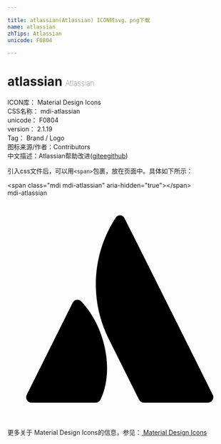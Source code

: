 ```yaml
---

title: atlassian(Atlassian) ICON转svg、png下载
name: atlassian
zhTips: Atlassian
unicode: F0804

---
```


# atlassian  <small style="font-size: 60%;font-weight: 100">Atlassian</small>


<div class="detail-page">
<p>
<span>
ICON库：
<span class="badge-secondary badge">Material Design Icons</span> 
</span>
<br/>
<span>
CSS名称：
<span class="badge-secondary badge">mdi-atlassian</span> 
</span>
<br/>
<span>
unicode：
<span class="badge-secondary badge">F0804</span> 
</span>
<br/>
<span>
version：
<span class="badge-secondary badge">2.1.19</span> 
</span>
<br/>
<span>Tag：
<span class="badge-light badge">Brand / Logo</span>
</span>
<br/>
<span>图标来源/作者：<span class="badge-light badge">Contributors</span></span> 
<br/>
<span class="zh-detail">中文描述：<span class="badge-primary badge">Atlassian</span><span class="help-link"><span>帮助改进</span>(<a href="https://gitee.com/liuwave/icon-helper/edit/master/json/material/atlassian.json" target="_blank" rel="noopener noreferrer">gitee</a><a href="https://github.com/liuwave/icon-helper/edit/master/json/material/atlassian.json" target="_blank" rel="noopener noreferrer">github</a></span>)</span><br/>
</p>
</div>
<div class="alert alert-dark">
  <i class="mdi mdi-atlassian mdi-48px"></i>
  <i class="mdi mdi-atlassian mdi-36px"></i>
  <i class="mdi mdi-atlassian mdi-24px"></i>
  <i class="mdi mdi-atlassian mdi-18px"></i>
</div>
<div>
  <p>引入css文件后，可以用<code>&lt;span&gt;</code>包裹，放在页面中。具体如下所示：    
  </p>
  <div class="alert alert-primary" style="font-size: 14px">
    &lt;span class="mdi mdi-atlassian" aria-hidden="true"&gt;&lt;/span&gt;
    <copy-btn content='<span class="mdi mdi-atlassian" aria-hidden="true"></span>'></copy-btn>
  </div>
  <div class="alert alert-secondary">
    <i class="mdi mdi-atlassian"
    style="font-size: 24px"
    aria-hidden="true"></i> mdi-atlassian
    <copy-btn content="mdi-atlassian" btn-title="复制图标名称"></copy-btn>
  </div>
</div>
<div id="svg" class="svg-wrap">
<svg xmlns="http://www.w3.org/2000/svg" viewBox="0 0 24 24"><path d="M7.93,11.24C7.74,11 7.38,10.94 7.13,11.13C7.06,11.19 7,11.26 6.96,11.34L2.06,21.15C1.91,21.44 2.03,21.79 2.32,21.94C2.4,22 2.5,22 2.59,22H9.41C9.63,22 9.84,21.88 9.94,21.68C11.41,18.63 10.5,14 7.93,11.24M11.53,2.31C9.05,6.14 8.76,11 10.77,15.09L14.06,21.68C14.17,21.88 14.37,22 14.59,22H21.41A0.59,0.59 0 0,0 22,21.41C22,21.32 22,21.23 21.94,21.15C21.94,21.15 12.76,2.77 12.5,2.31C12.39,2.04 12.06,1.92 11.78,2.06C11.67,2.11 11.58,2.2 11.53,2.31Z" /></svg>
</div>
<detail full-name='mdi-atlassian'></detail>
    
<div><p>更多关于 Material Design Icons的信息，参见：<a target="_blank" href="https://iconhelper.cn/material.html"> Material Design Icons</a>
</p></div>
